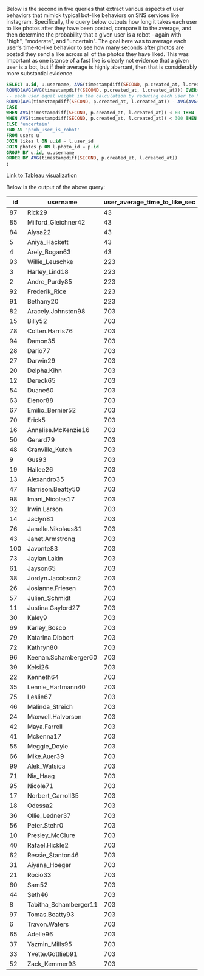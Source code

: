 Below is the second in five queries that extract various aspects of user 
behaviors that mimick typical bot-like behaviors on SNS services like instagram. 
Specifically, the query below outputs how long it takes each user to like photos
after they have been posted, compare it to the average, and then determine the
probability that a given user is a robot - again with "high", "moderate", and
"uncertain". The goal here was to average each user's time-to-like behavior to
see how many seconds after photos are posted they send a like across all of the
photos they have liked. This was important as one istance of a fast like is clearly 
not evidence that a given user is a bot, but if their average is highly aberrant, 
then that is considerably more substantial evidence. 



```sql
SELECT u.id, u.username, AVG(timestampdiff(SECOND, p.created_at, l.created_at)) AS user_average_time_to_like_sec, 
ROUND(AVG(AVG(timestampdiff(SECOND, p.created_at, l.created_at))) OVER(), 2) AS site_AVG_time_to_like_sec, -- the reason the average of user average times is being calculated is because it gives 
-- each user equal weight in the calculation by reducing each user to have one data point for their response times to photos, and this is preferable to including each individual response time was included into the calculation, giving users who like more photos more statistical weight for the site average. 
ROUND(AVG(timestampdiff(SECOND, p.created_at, l.created_at)) - AVG(AVG(timestampdiff(SECOND, p.created_at, l.created_at))) OVER(), 2) AS time_to_like_diff_from_AVG_sec,
CASE 
WHEN AVG(timestampdiff(SECOND, p.created_at, l.created_at)) < 60 THEN 'high'
WHEN AVG(timestampdiff(SECOND, p.created_at, l.created_at)) < 300 THEN 'moderate'
ELSE 'uncertain'
END AS 'prob_user_is_robot'
FROM users u
JOIN likes l ON u.id = l.user_id
JOIN photos p ON l.photo_id = p.id
GROUP BY u.id, u.username
ORDER BY AVG(timestampdiff(SECOND, p.created_at, l.created_at))
;
```

[Link to Tableau visualization](https://public.tableau.com/app/profile/aryan.tehrani/viz/Q1_robot_num_likes/Q2?publish=yes)


Below is the output of the above query:

| id  | username              | user_average_time_to_like_sec | site_AVG_time_to_like_sec | time_to_like_diff_from_AVG_sec | prob_user_is_robot |
|-----|-----------------------|-------------------------------|---------------------------|--------------------------------|--------------------|
| 87  | Rick29                | 43                            | 628.97                    | -585.97                        | high               |
| 85  | Milford_Gleichner42   | 43                            | 628.97                    | -585.97                        | high               |
| 84  | Alysa22               | 43                            | 628.97                    | -585.97                        | high               |
| 5   | Aniya_Hackett         | 43                            | 628.97                    | -585.97                        | high               |
| 4   | Arely_Bogan63         | 43                            | 628.97                    | -585.97                        | high               |
| 93  | Willie_Leuschke       | 223                           | 628.97                    | -405.97                        | moderate           |
| 3   | Harley_Lind18         | 223                           | 628.97                    | -405.97                        | moderate           |
| 2   | Andre_Purdy85         | 223                           | 628.97                    | -405.97                        | moderate           |
| 92  | Frederik_Rice         | 223                           | 628.97                    | -405.97                        | moderate           |
| 91  | Bethany20             | 223                           | 628.97                    | -405.97                        | moderate           |
| 82  | Aracely.Johnston98    | 703                           | 628.97                    | 74.03                          | uncertain          |
| 15  | Billy52               | 703                           | 628.97                    | 74.03                          | uncertain          |
| 78  | Colten.Harris76       | 703                           | 628.97                    | 74.03                          | uncertain          |
| 94  | Damon35               | 703                           | 628.97                    | 74.03                          | uncertain          |
| 28  | Dario77               | 703                           | 628.97                    | 74.03                          | uncertain          |
| 27  | Darwin29              | 703                           | 628.97                    | 74.03                          | uncertain          |
| 20  | Delpha.Kihn           | 703                           | 628.97                    | 74.03                          | uncertain          |
| 12  | Dereck65              | 703                           | 628.97                    | 74.03                          | uncertain          |
| 54  | Duane60               | 703                           | 628.97                    | 74.03                          | uncertain          |
| 63  | Elenor88              | 703                           | 628.97                    | 74.03                          | uncertain          |
| 67  | Emilio_Bernier52      | 703                           | 628.97                    | 74.03                          | uncertain          |
| 70  | Erick5                | 703                           | 628.97                    | 74.03                          | uncertain          |
| 16  | Annalise.McKenzie16   | 703                           | 628.97                    | 74.03                          | uncertain          |
| 50  | Gerard79              | 703                           | 628.97                    | 74.03                          | uncertain          |
| 48  | Granville_Kutch       | 703                           | 628.97                    | 74.03                          | uncertain          |
| 9   | Gus93                 | 703                           | 628.97                    | 74.03                          | uncertain          |
| 19  | Hailee26              | 703                           | 628.97                    | 74.03                          | uncertain          |
| 13  | Alexandro35           | 703                           | 628.97                    | 74.03                          | uncertain          |
| 47  | Harrison.Beatty50     | 703                           | 628.97                    | 74.03                          | uncertain          |
| 98  | Imani_Nicolas17       | 703                           | 628.97                    | 74.03                          | uncertain          |
| 32  | Irwin.Larson          | 703                           | 628.97                    | 74.03                          | uncertain          |
| 14  | Jaclyn81              | 703                           | 628.97                    | 74.03                          | uncertain          |
| 76  | Janelle.Nikolaus81    | 703                           | 628.97                    | 74.03                          | uncertain          |
| 43  | Janet.Armstrong       | 703                           | 628.97                    | 74.03                          | uncertain          |
| 100 | Javonte83             | 703                           | 628.97                    | 74.03                          | uncertain          |
| 73  | Jaylan.Lakin          | 703                           | 628.97                    | 74.03                          | uncertain          |
| 61  | Jayson65              | 703                           | 628.97                    | 74.03                          | uncertain          |
| 38  | Jordyn.Jacobson2      | 703                           | 628.97                    | 74.03                          | uncertain          |
| 26  | Josianne.Friesen      | 703                           | 628.97                    | 74.03                          | uncertain          |
| 57  | Julien_Schmidt        | 703                           | 628.97                    | 74.03                          | uncertain          |
| 11  | Justina.Gaylord27     | 703                           | 628.97                    | 74.03                          | uncertain          |
| 30  | Kaley9                | 703                           | 628.97                    | 74.03                          | uncertain          |
| 69  | Karley_Bosco          | 703                           | 628.97                    | 74.03                          | uncertain          |
| 79  | Katarina.Dibbert      | 703                           | 628.97                    | 74.03                          | uncertain          |
| 72  | Kathryn80             | 703                           | 628.97                    | 74.03                          | uncertain          |
| 96  | Keenan.Schamberger60  | 703                           | 628.97                    | 74.03                          | uncertain          |
| 39  | Kelsi26               | 703                           | 628.97                    | 74.03                          | uncertain          |
| 22  | Kenneth64             | 703                           | 628.97                    | 74.03                          | uncertain          |
| 35  | Lennie_Hartmann40     | 703                           | 628.97                    | 74.03                          | uncertain          |
| 75  | Leslie67              | 703                           | 628.97                    | 74.03                          | uncertain          |
| 46  | Malinda_Streich       | 703                           | 628.97                    | 74.03                          | uncertain          |
| 24  | Maxwell.Halvorson     | 703                           | 628.97                    | 74.03                          | uncertain          |
| 42  | Maya.Farrell          | 703                           | 628.97                    | 74.03                          | uncertain          |
| 41  | Mckenna17             | 703                           | 628.97                    | 74.03                          | uncertain          |
| 55  | Meggie_Doyle          | 703                           | 628.97                    | 74.03                          | uncertain          |
| 66  | Mike.Auer39           | 703                           | 628.97                    | 74.03                          | uncertain          |
| 99  | Alek_Watsica          | 703                           | 628.97                    | 74.03                          | uncertain          |
| 71  | Nia_Haag              | 703                           | 628.97                    | 74.03                          | uncertain          |
| 95  | Nicole71              | 703                           | 628.97                    | 74.03                          | uncertain          |
| 17  | Norbert_Carroll35     | 703                           | 628.97                    | 74.03                          | uncertain          |
| 18  | Odessa2               | 703                           | 628.97                    | 74.03                          | uncertain          |
| 36  | Ollie_Ledner37        | 703                           | 628.97                    | 74.03                          | uncertain          |
| 56  | Peter.Stehr0          | 703                           | 628.97                    | 74.03                          | uncertain          |
| 10  | Presley_McClure       | 703                           | 628.97                    | 74.03                          | uncertain          |
| 40  | Rafael.Hickle2        | 703                           | 628.97                    | 74.03                          | uncertain          |
| 62  | Ressie_Stanton46      | 703                           | 628.97                    | 74.03                          | uncertain          |
| 31  | Aiyana_Hoeger         | 703                           | 628.97                    | 74.03                          | uncertain          |
| 21  | Rocio33               | 703                           | 628.97                    | 74.03                          | uncertain          |
| 60  | Sam52                 | 703                           | 628.97                    | 74.03                          | uncertain          |
| 44  | Seth46                | 703                           | 628.97                    | 74.03                          | uncertain          |
| 8   | Tabitha_Schamberger11 | 703                           | 628.97                    | 74.03                          | uncertain          |
| 97  | Tomas.Beatty93        | 703                           | 628.97                    | 74.03                          | uncertain          |
| 6   | Travon.Waters         | 703                           | 628.97                    | 74.03                          | uncertain          |
| 65  | Adelle96              | 703                           | 628.97                    | 74.03                          | uncertain          |
| 37  | Yazmin_Mills95        | 703                           | 628.97                    | 74.03                          | uncertain          |
| 33  | Yvette.Gottlieb91     | 703                           | 628.97                    | 74.03                          | uncertain          |
| 52  | Zack_Kemmer93         | 703                           | 628.97                    | 74.03                          | uncertain          |